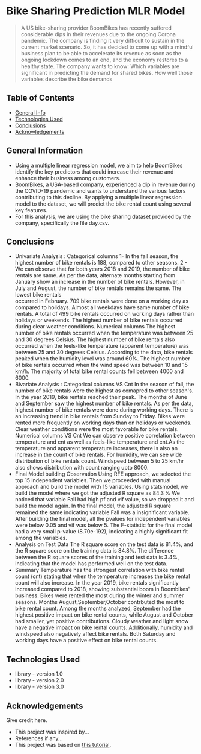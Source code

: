 # Bike Sharing Prediction MLR Model
> A US bike-sharing provider BoomBikes has recently suffered considerable dips in their revenues due to the ongoing Corona pandemic. The company is finding it very difficult to sustain in the current market scenario. So, it has decided to come up with a mindful business plan to be able to accelerate its revenue as soon as the ongoing lockdown comes to an end, and the economy restores to a healthy state.
> The company wants to know:
Which variables are significant in predicting the demand for shared bikes.
How well those variables describe the bike demands


## Table of Contents
* [General Info](#general-information)
* [Technologies Used](#technologies-used)
* [Conclusions](#conclusions)
* [Acknowledgements](#acknowledgements)

<!-- You can include any other section that is pertinent to your problem -->

## General Information
- Using a multiple linear regression model, we aim to help BoomBikes identify the key predictors that could increase their revenue and enhance their business among customers.
- BoomBikes, a USA-based company, experienced a dip in revenue during the COVID-19 pandemic and wants to understand the various factors contributing to this decline. By applying a multiple linear regression model to the dataset, we will predict the bike rental count using several key features.
- For this analysis, we are using the bike sharing dataset provided by the company, specifically the file day.csv.
<!-- You don't have to answer all the questions - just the ones relevant to your project. -->

## Conclusions
- Univariate Analysis :
  Categorical columns
    1- In the fall season, the highest number of bike rentals is 188, compared to other seasons.
    2 - We can observe that for both years 2018 and 2019, the number of bike rentals are same.
    As per the data, alternate months starting from January show an increase in the number of bike rentals. However, in July and August, the number of bike rentals remains the same. The lowest bike rentals   
    occurred in February.
    709 bike rentals were done on a working day as compared to holidays.
    Almost all weekdays have same number of bike rentals.
    A total of 499 bike rentals occurred on working days rather than holidays or weekends.
    The highest number of bike rentals occurred during clear weather conditions.
  Numerical columns
    The highest number of bike rentals occurred when the temperature was between 25 and 30 degrees Celsius.
    The highest number of bike rentals also occurred when the feels-like temperature (apparent temperature) was between 25 and 30 degrees Celsius.
    According to the data, bike rentals peaked when the humidity level was around 60%.
    The highest number of bike rentals occurred when the wind speed was between 10 and 15 km/h.
    The majority of total bike rental counts fell between 4000 and 6000.
- Bivariate Analysis :
  Categorical columns VS Cnt
    In the season of fall, the number of bike rentals were the highest as comapred to other season's.
    In the year 2019, bike rentals reached their peak.
    The months of June and September saw the highest number of bike rentals.
    As per the data, highest number of bike rentals were done during working days.
    There is an increasing trend in bike rentals from Sunday to Friday.
    Bikes were rented more frequently on working days than on holidays or weekends.
    Clear weather conditions were the most favorable for bike rentals.
  Numerical columns VS Cnt
    We can observe positive correlation between temperature and cnt as well as feels-like temperature and cnt.As the temperature and apparent temperature increases, there is also an increase in the count of bike 
    rentals.
    For humidity, we can see wide distribution of bike rentals count.
    Windspeed between 5 to 25 km/hr also shows distribution with count ranging upto 8000.
- Final Model building Observation
    Using RFE approach, we selected the top 15 independent variables. Then we proceeded with manual approach and build the model with 15 variables.
    Using statsmodel, we build the model where we got the adjusted R square as 84.3 %
    We noticed that variable Fall had high pf and vif value, so we dropped it and build the model again.
    In the final model, the adjusted R square remained the same indicating variable Fall was a insignificant variable.
    After building the final model, all the pvalues for independent variables were below 0.05 and vif was below 5.
    The F-statistic for the final model had a very small p-value (8.70e-192), indicating a highly significant fit among the variables.
- Analysis on Test Data
    The R square score on the test data is 81.4%, and the R square score on the training data is 84.8%.
    The difference between the R square scores of the training and test data is 3.4%, indicating that the model has performed well on the test data.
- Summary
    Temperature has the strongest correlation with bike rental count (cnt) stating that when the temperature increases the bike rental count will also increase.
    In the year 2019, bike rentals significantly increased compared to 2018, showing substantial boom in Boombikes' business.
    Bikes were rented the most during the winter and summer seasons.
    Months August,September,October contrbuted the most to bike rental count.
    Among the months analyzed, September had the highest positive impact on bike rental counts, while August and October had smaller, yet positive contributions.
    Cloudy weather and light snow have a negative impact on bike rental counts. Additionally, humidity and windspeed also negatively affect bike rentals.
    Both Saturday and working days have a positive effect on bike rental counts.

<!-- You don't have to answer all the questions - just the ones relevant to your project. -->


## Technologies Used
- library - version 1.0
- library - version 2.0
- library - version 3.0

<!-- As the libraries versions keep on changing, it is recommended to mention the version of library used in this project -->

## Acknowledgements
Give credit here.
- This project was inspired by...
- References if any...
- This project was based on [this tutorial](https://www.example.com).


<!-- Optional -->
<!-- ## License -->
<!-- This project is open source and available under the [... License](). -->

<!-- You don't have to include all sections - just the one's relevant to your project -->
